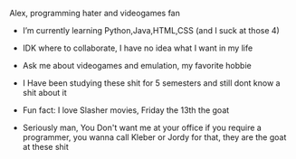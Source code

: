 Alex, programming hater and videogames fan

- I’m currently learning Python,Java,HTML,CSS (and I suck at those 4)
- IDK where to collaborate, I have no idea what I want in my life
- Ask me about videogames and emulation, my favorite hobbie
- I Have been studying these shit for 5 semesters and still dont know a shit about it
- Fun fact: I love Slasher movies, Friday the 13th the goat



- Seriously man, You Don't want me at your office if you require a programmer, you wanna call Kleber or Jordy for that, they are the goat at these shit 
